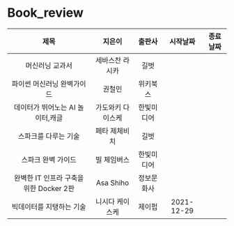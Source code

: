 # Book_review

|제목|지은이|출판사|시작날짜|종료날짜
|:---:|:---:|:---:|:---:|:---:|
|머신러닝 교과서|세바스찬 라시카|길벗| 
|파이썬 머신러닝 완벽가이드|권철민|위키북스| 
|데이터가 뛰어노는 AI 놀이터,캐글|가도와키 다이스케|한빛미디어| 
|스파크를 다루는 기술|페타 제체비치|길벗| 
|스파크 완벽 가이드|빌 체임버스|한빛미디어| 
|완벽한 IT 인프라 구축을 위한 Docker 2판|Asa Shiho|정보문화사| 
|빅데이터를 지탱하는 기술|니시다 케이스케|제이펍| 2021-12-29

